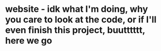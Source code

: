 # website - idk what I'm doing, why you care to look at the code, or if I'll even finish this project, buutttttt, here we go

